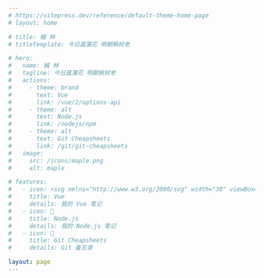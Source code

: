```yaml
---
# https://vitepress.dev/reference/default-theme-home-page
# layout: home

# title: 槭 林
# titleTemplate: 今日菖蒲花 明朝枫树老

# hero:
#   name: 槭 林
#   tagline: 今日菖蒲花 明朝枫树老
#   actions:
#     - theme: brand
#       text: Vue
#       link: /vue/2/options-api
#     - theme: alt
#       text: Node.js
#       link: /nodejs/npm
#     - theme: alt
#       text: Git Cheapsheets
#       link: /git/git-cheapsheets
#   image:
#     src: /icons/maple.png
#     alt: maple

# features:
#   - icon: <svg xmlns="http://www.w3.org/2000/svg" width="30" viewBox="0 0 256 220.8"><path fill="#41B883" d="M204.8 0H256L128 220.8 0 0h97.92L128 51.2 157.44 0h47.36Z"/><path fill="#41B883" d="m0 0 128 220.8L256 0h-51.2L128 132.48 50.56 0H0Z"/><path fill="#35495E" d="M50.56 0 128 133.12 204.8 0h-47.36L128 51.2 97.92 0H50.56Z"/></svg>
#     title: Vue
#     details: 我的 Vue 笔记
#   - icon: 🍁
#     title: Node.js
#     details: 我的 Node.js 笔记
#   - icon: 🍁
#     title: Git Cheapsheets
#     details: Git 备忘录

layout: page
---
```


<home />
